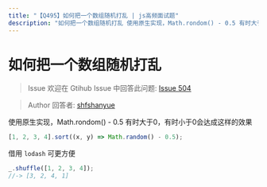 ```yaml
---
title: "【Q495】如何把一个数组随机打乱 | js高频面试题"
description: "如何把一个数组随机打乱 使用原生实现，Math.rondom() - 0.5 有时大于0，有时小于0会达成这样的效果 借用 lodash 可更方便  字节跳动面试题、阿里腾讯面试题、美团小米面试题。"
---
```


# 如何把一个数组随机打乱

> Issue
> 欢迎在 Gtihub Issue 中回答此问题: [Issue 504](https://github.com/shfshanyue/Daily-Question/issues/504)

> Author
> 回答者: [shfshanyue](https://github.com/shfshanyue)

使用原生实现，Math.rondom() - 0.5 有时大于0，有时小于0会达成这样的效果

```js
[1, 2, 3, 4].sort((x, y) => Math.random() - 0.5);
```

借用 `lodash` 可更方便

```js
_.shuffle([1, 2, 3, 4]);
//-> [3, 2, 4, 1]
```
